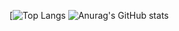 [![Top Langs](https://github-readme-stats.vercel.app/api/top-langs/?username=milliorn&langs_count=10&layout=compact)
![Anurag's GitHub stats](https://github-readme-stats.vercel.app/api?username=anuraghazra&show_icons=true&bg_color=0,0,0)
